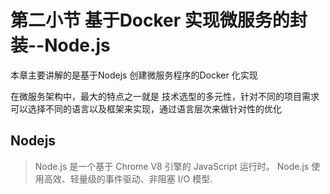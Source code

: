 # 第二小节 基于Docker 实现微服务的封装--Node.js  
本章主要讲解的是基于Nodejs 创建微服务程序的Docker 化实现  

在微服务架构中，最大的特点之一就是 技术选型的多元性，针对不同的项目需求可以选择不同的语言以及框架来实现，通过语言层次来做针对性的优化    

## Nodejs    

> Node.js 是一个基于 Chrome V8 引擎的 JavaScript 运行时。 Node.js 使用高效、轻量级的事件驱动、非阻塞 I/O 模型. 




